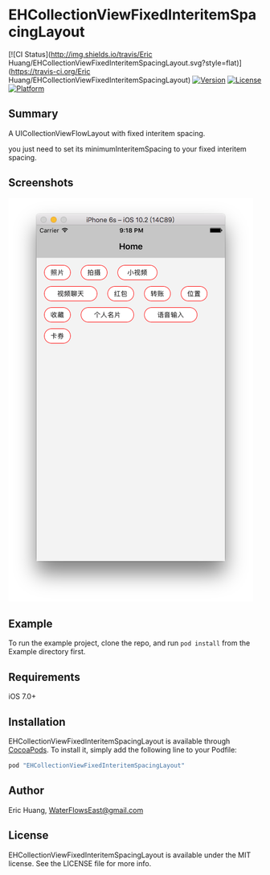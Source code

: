 # EHCollectionViewFixedInteritemSpacingLayout

[![CI Status](http://img.shields.io/travis/Eric Huang/EHCollectionViewFixedInteritemSpacingLayout.svg?style=flat)](https://travis-ci.org/Eric Huang/EHCollectionViewFixedInteritemSpacingLayout)
[![Version](https://img.shields.io/cocoapods/v/EHCollectionViewFixedInteritemSpacingLayout.svg?style=flat)](http://cocoapods.org/pods/EHCollectionViewFixedInteritemSpacingLayout)
[![License](https://img.shields.io/cocoapods/l/EHCollectionViewFixedInteritemSpacingLayout.svg?style=flat)](http://cocoapods.org/pods/EHCollectionViewFixedInteritemSpacingLayout)
[![Platform](https://img.shields.io/cocoapods/p/EHCollectionViewFixedInteritemSpacingLayout.svg?style=flat)](http://cocoapods.org/pods/EHCollectionViewFixedInteritemSpacingLayout)

## Summary

A UICollectionViewFlowLayout with fixed interitem spacing.

you just need to set its minimumInteritemSpacing to your fixed interitem spacing.

## Screenshots

![](https://github.com/waterflowseast/EHCollectionViewFixedInteritemSpacingLayout/raw/master/screenshots/1.png)

## Example

To run the example project, clone the repo, and run `pod install` from the Example directory first.

## Requirements

iOS 7.0+

## Installation

EHCollectionViewFixedInteritemSpacingLayout is available through [CocoaPods](http://cocoapods.org). To install
it, simply add the following line to your Podfile:

```ruby
pod "EHCollectionViewFixedInteritemSpacingLayout"
```

## Author

Eric Huang, WaterFlowsEast@gmail.com

## License

EHCollectionViewFixedInteritemSpacingLayout is available under the MIT license. See the LICENSE file for more info.
